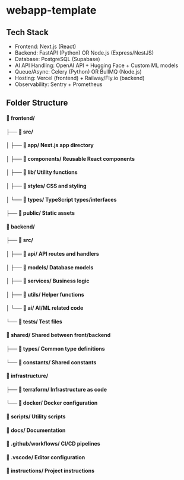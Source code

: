 # webapp-template

## Tech Stack

- Frontend: Next.js (React)
- Backend: FastAPI (Python) OR Node.js (Express/NestJS)
- Database: PostgreSQL (Supabase)
- AI API Handling: OpenAI API + Hugging Face + Custom ML models
- Queue/Async: Celery (Python) OR BullMQ (Node.js)
- Hosting: Vercel (frontend) + Railway/Fly.io (backend)
- Observability: Sentry + Prometheus

## Folder Structure

#### 📁 frontend/

#### ├── 📁 src/

#### │ ├── 📁 app/ Next.js app directory

#### │ ├── 📁 components/ Reusable React components

#### │ ├── 📁 lib/ Utility functions

#### │ ├── 📁 styles/ CSS and styling

#### │ └── 📁 types/ TypeScript types/interfaces

#### ├── 📁 public/ Static assets

#### 📁 backend/

#### ├── 📁 src/

#### │ ├── 📁 api/ API routes and handlers

#### │ ├── 📁 models/ Database models

#### │ ├── 📁 services/ Business logic

#### │ ├── 📁 utils/ Helper functions

#### │ └── 📁 ai/ AI/ML related code

#### └── 📁 tests/ Test files

#### 📁 shared/ Shared between front/backend

#### ├── 📁 types/ Common type definitions

#### └── 📁 constants/ Shared constants

#### 📁 infrastructure/

#### ├── 📁 terraform/ Infrastructure as code

#### └── 📁 docker/ Docker configuration

#### 📁 scripts/ Utility scripts

#### 📁 docs/ Documentation

#### 📁 .github/workflows/ CI/CD pipelines

#### 📁 .vscode/ Editor configuration

#### 📁 instructions/ Project instructions
